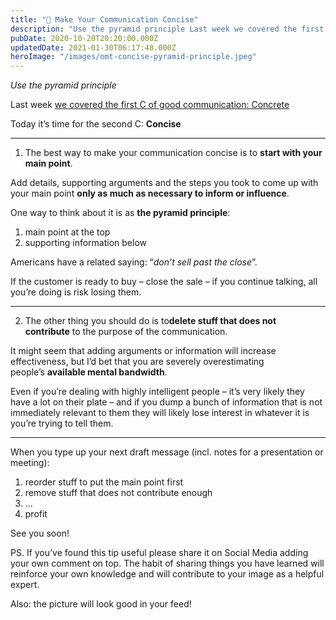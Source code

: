 ```yaml
---
title: "💎 Make Your Communication Concise"
description: "Use the pyramid principle Last week we covered the first C of good communication: Concrete Today it’s time for the second C: Concise 1) The best way to make your communication concise is to start w..."
pubDate: 2020-10-20T20:20:00.000Z
updatedDate: 2021-01-30T06:17:48.000Z
heroImage: "/images/omt-concise-pyramid-principle.jpeg"
---
```

*Use the pyramid principle*

Last week [we covered the first C of good communication: Concrete](https://remoteleader.substack.com/p/good-communication-is-concrete?ref=localhost)

Today it’s time for the second C: **Concise**

---

1) The best way to make your communication concise is
to **start with your main point**.

Add details, supporting arguments and the steps you took to come
up with your main point **only as much as necessary to inform or influence**.

One way to think about it is as **the pyramid principle**:

1. main point at the top
2. supporting information below

Americans have a related saying: “*don’t sell past the close*”.

If the customer is ready to buy – close the sale –
if you continue talking, all you’re doing is risk losing them.

---

2) The other thing you should do is to**delete stuff that does not contribute** to the purpose of the communication.

It might seem that adding arguments or information will increase
effectiveness, but I’d bet that you are severely overestimating
people’s **available mental bandwidth**.

Even if you’re dealing with highly intelligent people –
it’s very likely they have a lot on their plate – and if
you dump a bunch of information that is not immediately relevant
to them they will likely lose interest in whatever it is you’re
trying to tell them.

---

When you type up your next draft message (incl. notes for a
presentation or meeting):

1. reorder stuff to put the main point first
2. remove stuff that does not contribute enough
3. …
4. profit

See you soon!

PS. If you’ve found this tip useful please share it on Social
Media adding your own comment on top. The habit of sharing
things you have learned will reinforce your own knowledge and
will contribute to your image as a helpful expert.

Also: the picture will look good in your feed!